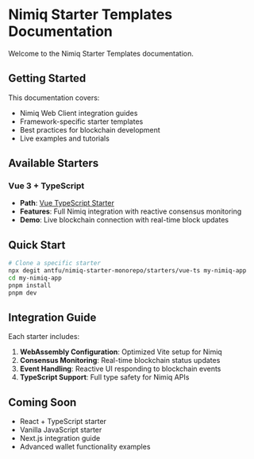 # Nimiq Starter Templates Documentation

Welcome to the Nimiq Starter Templates documentation.

## Getting Started

This documentation covers:

- Nimiq Web Client integration guides
- Framework-specific starter templates
- Best practices for blockchain development
- Live examples and tutorials

## Available Starters

### Vue 3 + TypeScript

- **Path**: [Vue TypeScript Starter](../starters/vue-ts/)
- **Features**: Full Nimiq integration with reactive consensus monitoring
- **Demo**: Live blockchain connection with real-time block updates

## Quick Start

```bash
# Clone a specific starter
npx degit antfu/nimiq-starter-monorepo/starters/vue-ts my-nimiq-app
cd my-nimiq-app
pnpm install
pnpm dev
```

## Integration Guide

Each starter includes:

1. **WebAssembly Configuration**: Optimized Vite setup for Nimiq
2. **Consensus Monitoring**: Real-time blockchain status updates
3. **Event Handling**: Reactive UI responding to blockchain events
4. **TypeScript Support**: Full type safety for Nimiq APIs

## Coming Soon

- React + TypeScript starter
- Vanilla JavaScript starter
- Next.js integration guide
- Advanced wallet functionality examples